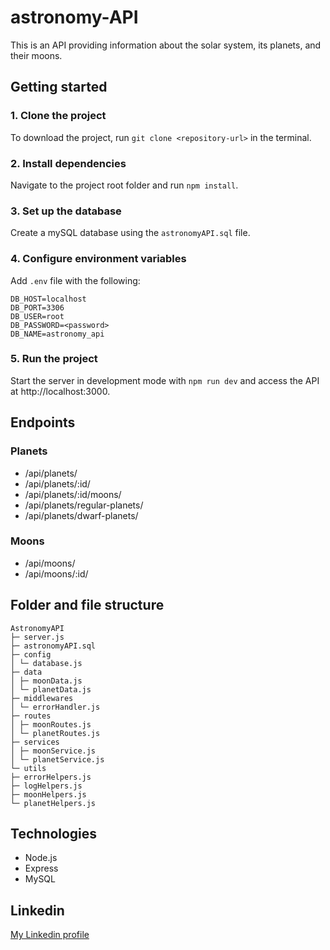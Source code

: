 # astronomy-API

This is an API providing information about the solar system, its planets, and their moons.

## Getting started

### 1. Clone the project

To download the project, run `git clone <repository-url>` in the terminal.

### 2. Install dependencies

Navigate to the project root folder and run `npm install`.

### 3. Set up the database

Create a mySQL database using the `astronomyAPI.sql` file.

### 4. Configure environment variables

Add `.env` file with the following:

```
DB_HOST=localhost
DB_PORT=3306
DB_USER=root
DB_PASSWORD=<password>
DB_NAME=astronomy_api
```

### 5. Run the project

Start the server in development mode with `npm run dev` and access the API at http://localhost:3000.

## Endpoints

### Planets

- /api/planets/
- /api/planets/:id/
- /api/planets/:id/moons/
- /api/planets/regular-planets/
- /api/planets/dwarf-planets/

### Moons

- /api/moons/
- /api/moons/:id/

## Folder and file structure

```
AstronomyAPI
├─ server.js
├─ astronomyAPI.sql
├─ config
│ └─ database.js
├─ data
│ ├─ moonData.js
│ └─ planetData.js
├─ middlewares
│ └─ errorHandler.js
├─ routes
│ ├─ moonRoutes.js
│ └─ planetRoutes.js
├─ services
│ ├─ moonService.js
│ └─ planetService.js
└─ utils
├─ errorHelpers.js
├─ logHelpers.js
├─ moonHelpers.js
└─ planetHelpers.js
```

## Technologies

- Node.js
- Express
- MySQL

## Linkedin

[My Linkedin profile](https://www.linkedin.com/in/jessicaagren/)
